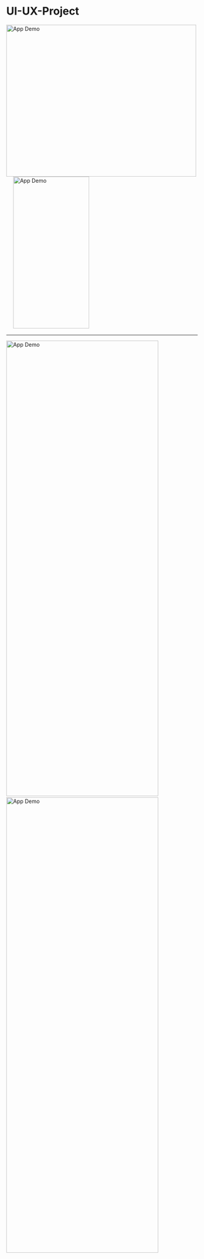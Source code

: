 # UI-UX-Project

<img src="https://github.com/Vindyani1999/UI-UX-Projects/assets/145743416/6c987be6-632c-4331-a91c-d7b41077f50a" alt="App Demo" width="500" height="400">&emsp;
<img src="https://github.com/Vindyani1999/E-School/assets/145743416/05e1ea31-39e6-4b63-baa1-7e60bd7bffcf" alt="App Demo" width="200" height="400">&emsp;

--- 

<img src="https://github.com/Vindyani1999/UI-UX-Projects/assets/145743416/d826ecc3-e4ce-492d-82d7-f94547f993d1" alt="App Demo" width="400" height="1200" >&emsp;
<img src="https://github.com/Vindyani1999/UI-UX-Projects/assets/145743416/d50fd558-e0f1-4606-b464-688776dceca7" alt="App Demo" width="400" height="1200" >&emsp;

